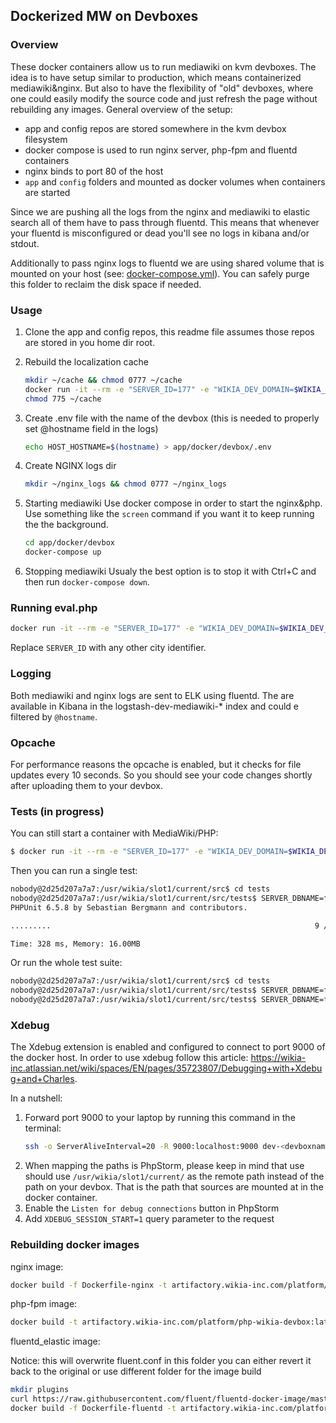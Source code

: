 ## Dockerized MW on Devboxes

### Overview

These docker containers allow us to run mediawiki on kvm devboxes. The idea is to have setup similar to production, which
means containerized mediawiki&nginx. But also to have the flexibility of "old" devboxes, where one could easily
modify the source code and just refresh the page without rebuilding any images.
General overview of the setup:
* app and config repos are stored somewhere in the kvm devbox filesystem
* docker compose is used to run nginx server, php-fpm and fluentd containers
* nginx binds to port 80 of the host
* `app` and `config` folders and mounted as docker volumes when containers are started

Since we are pushing all the logs from the nginx and mediawiki to elastic search all of them have to pass through fluentd.
This means that whenever your fluentd is misconfigured or dead you'll see no logs in kibana and/or stdout.

Additionally to pass nginx logs to fluentd we are using shared volume that is mounted on your host (see: [docker-compose.yml](docker-compose.yml)).
You can safely purge this folder to reclaim the disk space if needed.
 
### Usage

1. Clone the app and config repos, this readme file assumes those repos are stored in you home dir root.

2. Rebuild the localization cache
	```bash
	mkdir ~/cache && chmod 0777 ~/cache
    docker run -it --rm -e "SERVER_ID=177" -e "WIKIA_DEV_DOMAIN=$WIKIA_DEV_DOMAIN" -e "WIKIA_ENVIRONMENT=$WIKIA_ENVIRONMENT" -e "WIKIA_DATACENTER=$WIKIA_DATACENTER" -e "LOG_STDOUT_ONLY=yes" -v "$HOME/app":/usr/wikia/slot1/current/src:ro -v "$HOME/config":/usr/wikia/slot1/current/config:ro -v "$HOME/cache":/usr/wikia/slot1/current/cache/messages artifactory.wikia-inc.com/platform/php-wikia-devbox:latest php maintenance/rebuildLocalisationCache.php --primary
    chmod 775 ~/cache
    ``` 
    
3. Create .env file with the name of the devbox (this is needed to properly set @hostname field in the logs)
	```bash
	echo HOST_HOSTNAME=$(hostname) > app/docker/devbox/.env
	```
4. Create NGINX logs dir
	```bash
	mkdir ~/nginx_logs && chmod 0777 ~/nginx_logs
	```
5. Starting mediawiki
Use docker compose in order to start the nginx&php. Use something like the `screen` command if you want it to keep 
running the the background.

	```bash
	cd app/docker/devbox
	docker-compose up
	```

6. Stopping mediawiki
	Usualy the best option is to stop it with Ctrl+C and then run `docker-compose down`.

### Running eval.php
```bash
docker run -it --rm -e "SERVER_ID=177" -e "WIKIA_DEV_DOMAIN=$WIKIA_DEV_DOMAIN" -e "WIKIA_ENVIRONMENT=$WIKIA_ENVIRONMENT" -e "WIKIA_DATACENTER=$WIKIA_DATACENTER" -e "LOG_STDOUT_ONLY=yes" -v "$HOME/app":/usr/wikia/slot1/current/src:ro -v "$HOME/config":/usr/wikia/slot1/current/config:ro -v "$HOME/cache":/usr/wikia/slot1/current/cache/messages artifactory.wikia-inc.com/platform/php-wikia-devbox:latest php maintenance/eval.php
```
Replace `SERVER_ID` with any other city identifier.

### Logging

Both mediawiki and nginx logs are sent to ELK using fluentd. The are available in Kibana in the
logstash-dev-mediawiki-* index and could e filtered by `@hostname`.

### Opcache

For performance reasons the opcache is enabled, but it checks for file updates every 10 seconds.
So you should see your code changes shortly after uploading them to your devbox.

### Tests (in progress)

You can still start a container with MediaWiki/PHP:

```bash
$ docker run -it --rm -e "SERVER_ID=177" -e "WIKIA_DEV_DOMAIN=$WIKIA_DEV_DOMAIN" -e "WIKIA_ENVIRONMENT=$WIKIA_ENVIRONMENT" -e "WIKIA_DATACENTER=$WIKIA_DATACENTER" -e "LOG_STDOUT_ONLY=yes" -v "$HOME/app":/usr/wikia/slot1/current/src:ro -v "$HOME/config":/usr/wikia/slot1/current/config:ro -v "$HOME/cache":/usr/wikia/slot1/current/cache/messages artifactory.wikia-inc.com/platform/php-wikia-devbox:latest bash
```

Then you can run a single test:
```bash
nobody@2d25d207a7a7:/usr/wikia/slot1/current/src$ cd tests
nobody@2d25d207a7a7:/usr/wikia/slot1/current/src/tests$ SERVER_DBNAME=firefly php run-test.php ../includes/wikia/tests/WikiaForceBaseDomainTest.php
PHPUnit 6.5.8 by Sebastian Bergmann and contributors.

.........                                                           9 / 9 (100%)

Time: 328 ms, Memory: 16.00MB
```

Or run the whole test suite:
```bash
nobody@2d25d207a7a7:/usr/wikia/slot1/current/src$ cd tests
nobody@2d25d207a7a7:/usr/wikia/slot1/current/src/tests$ SERVER_DBNAME=firefly php run-test.php --stderr --configuration=phpunit.xml --exclude-group Infrastructure,Integration,ExternalIntegration,ContractualResponsibilitiesValidation
nobody@2d25d207a7a7:/usr/wikia/slot1/current/src/tests$ SERVER_DBNAME=firefly php run-test.php --stderr --configuration=phpunit.xml --group Integration
```
### Xdebug

The Xdebug extension is enabled and configured to connect to port 9000 of the docker host. In order to use xdebug follow
this article: https://wikia-inc.atlassian.net/wiki/spaces/EN/pages/35723807/Debugging+with+Xdebug+and+Charles. 

In a nutshell:
1. Forward port 9000 to your laptop by running this command in the terminal:
    ```sh
    ssh -o ServerAliveInterval=20 -R 9000:localhost:9000 dev-<devboxname>-18
    ```
2. When mapping the paths is PhpStorm, please keep in mind that use should use `/usr/wikia/slot1/current/` as the remote 
path instead of the path on your devbox. That is the path that sources are mounted at in the docker
container.
3. Enable the `Listen for debug connections` button in PhpStorm
4. Add `XDEBUG_SESSION_START=1` query parameter to the request

### Rebuilding docker images

nginx image:
```bash
docker build -f Dockerfile-nginx -t artifactory.wikia-inc.com/platform/nginx-wikia-devbox:latest .
 ```
 
php-fpm image:
 ```bash
docker build -t artifactory.wikia-inc.com/platform/php-wikia-devbox:latest .
 ```

fluentd_elastic image:

Notice: this will overwrite fluent.conf in this folder you can either revert it back to the original or use different folder for the image build
```bash
mkdir plugins
curl https://raw.githubusercontent.com/fluent/fluentd-docker-image/master/VERSION/OS-onbuild/fluent.conf > fluent.conf
docker build -f Dockerfile-fluentd -t artifactory.wikia-inc.com/platform/fluentd_elastic:latest .
```
